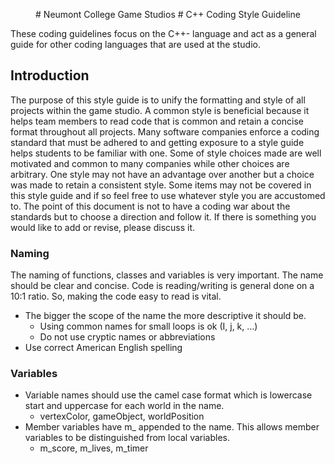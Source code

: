 <p align="center">
# Neumont College Game Studios
# C++ Coding Style Guideline
</p>

These coding guidelines focus on the C++- language and act as a general guide for other coding languages that are used at the studio.

## Introduction

The purpose of this style guide is to unify the formatting and style of all projects within the game studio. A common style is beneficial because it helps team members to read code that is common and retain a concise format throughout all projects. Many software companies enforce a coding standard that must be adhered to and getting exposure to a style guide helps students to be familiar with one.
Some of style choices made are well motivated and common to many companies while other choices are arbitrary. One style may not have an advantage over another but a choice was made to retain a consistent style. Some items may not be covered in this style guide and if so feel free to use whatever style you are accustomed to. The point of this document is not to have a coding war about the standards but to choose a direction and follow it. If there is something you would like to add or revise, please discuss it.

### Naming

The naming of functions, classes and variables is very important. The name should be clear and concise. Code is reading/writing is general done on a 10:1 ratio. So, making the code easy to read is vital.

* The bigger the scope of the name the more descriptive it should be.
  * Using common names for small loops is ok (I, j, k, …)
  * Do not use cryptic names or abbreviations
* Use correct American English spelling

### Variables

* Variable names should use the camel case format which is lowercase start and uppercase for each world in the name.
  * vertexColor, gameObject, worldPosition
* Member variables have m_ appended to the name. This allows member variables to be distinguished from local variables.
  * m_score, m_lives, m_timer
